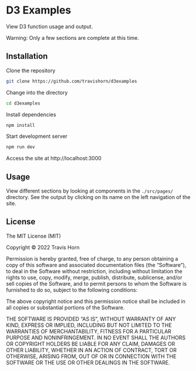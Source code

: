 # D3 Examples

View D3 function usage and output.

Warning: Only a few sections are complete at this time.

## Installation

Clone the repository

```bash
git clone https://github.com/travishorn/d3examples
```

Change into the directory

```bash
cd d3examples
```

Install dependencies

```bash
npm install
```

Start development server

```bash
npm run dev
```

Access the site at http://localhost:3000

## Usage

View different sections by looking at components in the `./src/pages/`
directory. See the output by clicking on its name on the left navigation of the
site.

## License

The MIT License (MIT)

Copyright © 2022 Travis Horn

Permission is hereby granted, free of charge, to any person obtaining a copy of
this software and associated documentation files (the “Software”), to deal in
the Software without restriction, including without limitation the rights to
use, copy, modify, merge, publish, distribute, sublicense, and/or sell copies of
the Software, and to permit persons to whom the Software is furnished to do so,
subject to the following conditions:

The above copyright notice and this permission notice shall be included in all
copies or substantial portions of the Software.

THE SOFTWARE IS PROVIDED “AS IS”, WITHOUT WARRANTY OF ANY KIND, EXPRESS OR
IMPLIED, INCLUDING BUT NOT LIMITED TO THE WARRANTIES OF MERCHANTABILITY, FITNESS
FOR A PARTICULAR PURPOSE AND NONINFRINGEMENT. IN NO EVENT SHALL THE AUTHORS OR
COPYRIGHT HOLDERS BE LIABLE FOR ANY CLAIM, DAMAGES OR OTHER LIABILITY, WHETHER
IN AN ACTION OF CONTRACT, TORT OR OTHERWISE, ARISING FROM, OUT OF OR IN
CONNECTION WITH THE SOFTWARE OR THE USE OR OTHER DEALINGS IN THE SOFTWARE.
